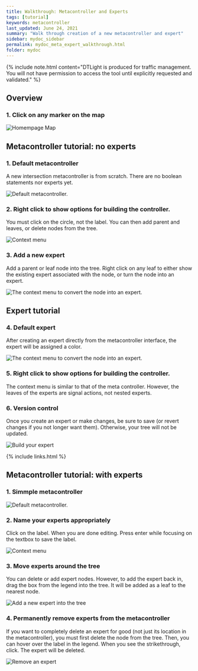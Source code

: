 ```yaml
---
title: Walkthrough: Metacontroller and Experts
tags: [tutorial]
keywords: metacontroller
last_updated: June 24, 2021
summary: "Walk through creation of a new metacontroller and expert"
sidebar: mydoc_sidebar
permalink: mydoc_meta_expert_walkthrough.html
folder: mydoc
---
```

{% include note.html content="DTLight is produced for traffic management. You will not have permission to access the tool until explicitly requested and validated." %}

## Overview

### 1. Click on any marker on the map 

![Homempage Map](images/walkthrough/homepage)


## Metacontroller tutorial: no experts

### 1. Default metacontroller
A new intersection metacontroller is from scratch. There are no boolean statements nor experts yet.

![Default metacontroller.](images/walkthrough/default_metacontroller)

### 2.  Right click to show options for building the controller.

You must click on the circle, not the label. You can then add parent and leaves, or delete nodes from the tree.

![Context menu](images/walkthrough/metacontroller_context_menu)

### 3.  Add a new expert

Add a parent or leaf node into the tree. Right click on any leaf to either show the existing expert associated with the node, or turn the node into an expert.

![The context menu to convert the node into an expert.](images/walkthrough/metacontroller_make_expert)


## Expert tutorial

### 4. Default expert

After creating an expert directly from the metacontroller interface, the expert will be assigned a color.

![The context menu to convert the node into an expert.](images/walkthrough/default_expert)

### 5. Right click to show options for building the controller.

The context menu is similar to that of the meta controller. However, the leaves of the experts are signal actions, not nested experts.

### 6. Version control

Once you create an expert or make changes, be sure to save (or revert changes if you not longer want them). Otherwise, your tree will not be updated.

![Build your expert](images/walkthrough/expert_with_leaf)

{% include links.html %}

## Metacontroller tutorial: with experts

### 1. Simmple metacontroller

![Default metacontroller.](images/walkthrough/metacontroller_with_expert)

### 2.  Name your experts appropriately

Click on the label. When you are done editing. Press enter while focusing on the textbox to save the label.

![Context menu](images/walkthrough/metacontroller_with_label_edit)

### 3.  Move experts around the tree

You can delete or add expert nodes. However, to add the expert back in, drag the box from the legend into the tree. It will be added as a leaf to the nearest node.

![Add a new expert into the tree](images/walkthrough/metacontroller_drag_expert)

### 4. Permanently remove experts from the metacontroller

If you want to completely delete an expert for good (not just its location in the metacontroller), you must first delete the node from the tree. Then, you can hover over the label in the legend. When you see the strikethrough, click. The expert will be deleted.

![Remove an expert](images/walkthrough/metacontroller_remove_expert)
